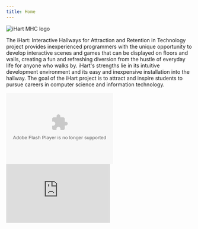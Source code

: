 ```yaml
---
title: Home
---
```


![iHart MHC logo](/img/iHart.png)

The iHart: Interactive Hallways for Attraction and Retention in Technology project provides inexperienced programmers 
with the unique opportunity to develop interactive scenes and games that can be displayed on floors and walls, 
creating a fun and refreshing diversion from the hustle of everyday life for anyone who walks by. 
iHart\'s strengths lie in its intuitive development environment and its easy and inexpensive installation into the hallway.
 The goal of the iHart project is to attract and inspire students to pursue careers in computer science and information technology.

<embed type="application/x-shockwave-flash" src="https://photos.gstatic.com/media/slideshow.swf" width="288" height="192" flashvars="host=picasaweb.google.com&captions=1&hl=en_US&feat=flashalbum&RGB=0x000000&feed=https%3A%2F%2Fpicasaweb.google.com%2Fdata%2Ffeed%2Fapi%2Fuser%2F112120701012495584419%2Falbumid%2F6130277847683569121%3Falt%3Drss%26kind%3Dphoto%26authkey%3DGv1sRgCK3UiJ6Sx9qOlwE%26hl%3Den_US" pluginspage="http://www.macromedia.com/go/getflashplayer">

<iframe width="280" height="158" src="https://www.youtube.com/embed/Zg5wakI0P-E?list=PLtEPtaM597SCRcX0LF_K0nZ_0da9pM26j" frameborder="0" allowfullscreen></iframe>

